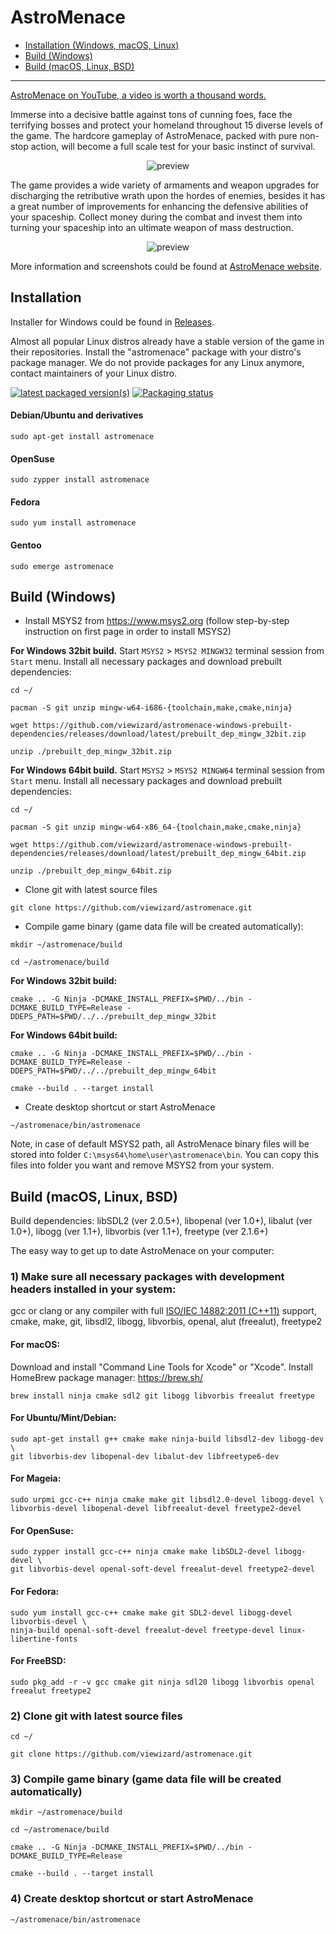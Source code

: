 # AstroMenace

* [Installation (Windows, macOS, Linux)](https://github.com/viewizard/astromenace#installation)
* [Build (Windows)](https://github.com/viewizard/astromenace#build-windows)
* [Build (macOS, Linux, BSD)](https://github.com/viewizard/astromenace#build-macos-linux-bsd)

---

[AstroMenace on YouTube, a video is worth a thousand words.](https://www.youtube.com/watch?v=ysY9vKKisbo&index=1&list=PLrWi_GXhwHyznYT19oAQL4zNldlVXFlj2)

Immerse into a decisive battle against tons of cunning foes, face the terrifying bosses and protect your homeland throughout 15 diverse levels of the game. The hardcore gameplay of AstroMenace, packed with pure non-stop action, will become a full scale test for your basic instinct of survival.

<p align="center">
  <img src="./share/preview1.png" alt="preview"/>
</p>

The game provides a wide variety of armaments and weapon upgrades for discharging the retributive wrath upon the hordes of enemies, besides it has a great number of improvements for enhancing the defensive abilities of your spaceship. Collect money during the combat and invest them into turning your spaceship into an ultimate weapon of mass destruction.

<p align="center">
  <img src="./share/preview2.png" alt="preview"/>
</p>

More information and screenshots could be found at [AstroMenace website](https://viewizard.com/).

## Installation

Installer for Windows could be found in [Releases](https://github.com/viewizard/astromenace/releases).

Almost all popular Linux distros already have a stable version of the game in their repositories. Install the "astromenace" package with your distro's package manager. We do not provide packages for any Linux anymore, contact maintainers of your Linux distro.

[![latest packaged version(s)](https://repology.org/badge/latest-versions/astromenace.svg)](https://repology.org/metapackage/astromenace) [![Packaging status](https://repology.org/badge/tiny-repos/astromenace.svg)](https://repology.org/metapackage/astromenace)

#### Debian/Ubuntu and derivatives
```
sudo apt-get install astromenace
```

#### OpenSuse
```
sudo zypper install astromenace
```

#### Fedora
```
sudo yum install astromenace
```

#### Gentoo
```
sudo emerge astromenace
```

## Build (Windows)

- Install MSYS2 from https://www.msys2.org (follow step-by-step instruction on first page in order to install MSYS2)

**For Windows 32bit build.** Start `MSYS2` > `MSYS2 MINGW32` terminal session from `Start` menu. Install all necessary packages and download prebuilt dependencies:
```
cd ~/
```
```
pacman -S git unzip mingw-w64-i686-{toolchain,make,cmake,ninja}
```
```
wget https://github.com/viewizard/astromenace-windows-prebuilt-dependencies/releases/download/latest/prebuilt_dep_mingw_32bit.zip
```
```
unzip ./prebuilt_dep_mingw_32bit.zip
```
**For Windows 64bit build.** Start `MSYS2` > `MSYS2 MINGW64` terminal session from `Start` menu. Install all necessary packages and download prebuilt dependencies:
```
cd ~/
```
```
pacman -S git unzip mingw-w64-x86_64-{toolchain,make,cmake,ninja}
```
```
wget https://github.com/viewizard/astromenace-windows-prebuilt-dependencies/releases/download/latest/prebuilt_dep_mingw_64bit.zip
```
```
unzip ./prebuilt_dep_mingw_64bit.zip
```

- Clone git with latest source files
```
git clone https://github.com/viewizard/astromenace.git
```
- Compile game binary (game data file will be created automatically):
```
mkdir ~/astromenace/build
```
```
cd ~/astromenace/build
```
**For Windows 32bit build:**
```
cmake .. -G Ninja -DCMAKE_INSTALL_PREFIX=$PWD/../bin -DCMAKE_BUILD_TYPE=Release -DDEPS_PATH=$PWD/../../prebuilt_dep_mingw_32bit
```
**For Windows 64bit build:**
```
cmake .. -G Ninja -DCMAKE_INSTALL_PREFIX=$PWD/../bin -DCMAKE_BUILD_TYPE=Release -DDEPS_PATH=$PWD/../../prebuilt_dep_mingw_64bit
```
```
cmake --build . --target install
```
- Create desktop shortcut or start AstroMenace
```
~/astromenace/bin/astromenace
```
Note, in case of default MSYS2 path, all AstroMenace binary files will be stored into folder `C:\msys64\home\user\astromenace\bin`. You can copy this files into folder you want and remove MSYS2 from your system.

## Build (macOS, Linux, BSD)

Build dependencies:
libSDL2 (ver 2.0.5+), libopenal (ver 1.0+), libalut (ver 1.0+), libogg (ver 1.1+), libvorbis (ver 1.1+), freetype (ver 2.1.6+)


The easy way to get up to date AstroMenace on your computer:

### 1) Make sure all necessary packages with development headers installed in your system: 

gcc or clang or any compiler with full [ISO/IEC 14882:2011 (C++11)](https://www.iso.org/standard/50372.html) support, cmake, make, git, libsdl2, libogg, libvorbis, openal, alut (freealut), freetype2

#### For macOS:
Download and install "Command Line Tools for Xcode" or "Xcode".
Install HomeBrew package manager: https://brew.sh/
```
brew install ninja cmake sdl2 git libogg libvorbis freealut freetype
```

#### For Ubuntu/Mint/Debian:
```
sudo apt-get install g++ cmake make ninja-build libsdl2-dev libogg-dev \
git libvorbis-dev libopenal-dev libalut-dev libfreetype6-dev
```

#### For Mageia:
```
sudo urpmi gcc-c++ ninja cmake make git libsdl2.0-devel libogg-devel \
libvorbis-devel libopenal-devel libfreealut-devel freetype2-devel
```

#### For OpenSuse:
```
sudo zypper install gcc-c++ ninja cmake make libSDL2-devel libogg-devel \
git libvorbis-devel openal-soft-devel freealut-devel freetype2-devel
```

#### For Fedora:
```
sudo yum install gcc-c++ cmake make git SDL2-devel libogg-devel libvorbis-devel \
ninja-build openal-soft-devel freealut-devel freetype-devel linux-libertine-fonts
```

#### For FreeBSD:
```
sudo pkg_add -r -v gcc cmake git ninja sdl20 libogg libvorbis openal freealut freetype2
```

### 2) Clone git with latest source files
```
cd ~/
```
```
git clone https://github.com/viewizard/astromenace.git
```

### 3) Compile game binary (game data file will be created automatically)
```
mkdir ~/astromenace/build
```
```
cd ~/astromenace/build
```
```
cmake .. -G Ninja -DCMAKE_INSTALL_PREFIX=$PWD/../bin -DCMAKE_BUILD_TYPE=Release
```
```
cmake --build . --target install
```

### 4) Create desktop shortcut or start AstroMenace
```
~/astromenace/bin/astromenace
```
